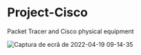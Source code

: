 # Project-Cisco
Packet Tracer and Cisco physical equipment

![Captura de ecrã de 2022-04-19 09-14-35](https://user-images.githubusercontent.com/98746109/164037233-d5fb2848-7448-4616-8ecb-0df2e51ceafd.png)
